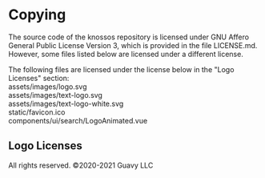 # Copying
The source code of the knossos repository is licensed under GNU Affero General Public License Version 3, which is 
provided in the file LICENSE.md. However, some files listed below are licensed under a different license.

The following files are licensed under the license below in the "Logo Licenses" section: <br />
assets/images/logo.svg <br />
assets/images/text-logo.svg <br />
assets/images/text-logo-white.svg <br />
static/favicon.ico <br />
components/ui/search/LogoAnimated.vue <br />

## Logo Licenses
All rights reserved. ©2020-2021 Guavy LLC
